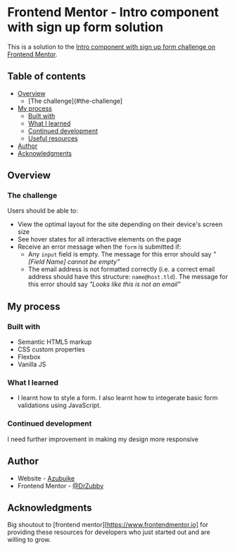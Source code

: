 # Frontend Mentor - Intro component with sign up form solution

This is a solution to the [Intro component with sign up form challenge on Frontend Mentor](https://www.frontendmentor.io/challenges/intro-component-with-signup-form-5cf91bd49edda32581d28fd1).
## Table of contents

- [Overview](#overview)
  - [The challenge](#the-challenge]
- [My process](#my-process)
  - [Built with](#built-with)
  - [What I learned](#what-i-learned)
  - [Continued development](#continued-development)
  - [Useful resources](#useful-resources)
- [Author](#author)
- [Acknowledgments](#acknowledgments)


## Overview

### The challenge

Users should be able to:

- View the optimal layout for the site depending on their device's screen size
- See hover states for all interactive elements on the page
- Receive an error message when the `form` is submitted if:
  - Any `input` field is empty. The message for this error should say *"[Field Name] cannot be empty"*
  - The email address is not formatted correctly (i.e. a correct email address should have this structure: `name@host.tld`). The message for this error should say *"Looks like this is not an email"*

## My process

### Built with

- Semantic HTML5 markup
- CSS custom properties
- Flexbox
- Vanilla JS 

### What I learned

- I learnt how to style a form. I also learnt how to integerate basic form validations using JavaScript. 

### Continued development

I need further improvement in making my design more responsive

## Author

- Website - [Azubuike](https://github.com/DrZubby)
- Frontend Mentor - [@DrZubby](https://www.frontendmentor.io/profile/DrZubby)

## Acknowledgments

Big shoutout to [frontend mentor][https://www.frontendmentor.io] for providing these resources for developers who just started out and are willing to grow.
